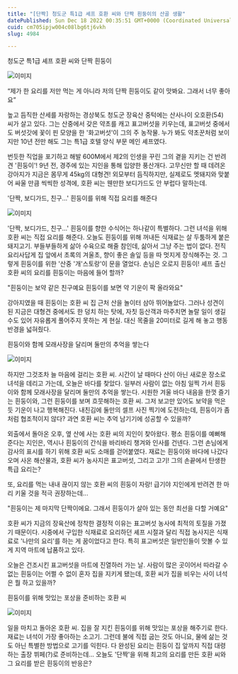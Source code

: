 ```yaml
---
title: "[단짝] 청도군 특1급 셰프 호환 씨와 단짝 흰둥이의 산골 생활"
datePublished: Sun Dec 18 2022 00:35:51 GMT+0000 (Coordinated Universal Time)
cuid: cm705ipjw004c08lbg6tj6vkh
slug: 4984

---
```



청도군 특1급 셰프 호환 씨와 단짝 흰둥이

![이미지](https://cdn.hashnode.com/res/hashnode/image/upload/v1739258349481/9eb4c51b-4f0e-4b3b-95af-264f485c399b.jpeg)

“제가 한 요리를 저만 먹는 게 아니라 저의 단짝 흰둥이도 같이 맛봐요. 그래서 너무 좋아요”

높고 듬직한 산세를 자랑하는 경상북도 청도군 장육산 중턱에는 산사나이 오호환(54) 씨가 살고 있다. 그는 산중에서 갖은 약초를 캐고 표고버섯을 키우는데, 표고버섯 중에서도 버섯갓에 꽃이 핀 모양을 한 '화고버섯'이 그의 주 농작물. 누가 봐도 약초꾼처럼 보이지만 10년 전만 해도 그는 특1급 호텔 양식 부문 메인 셰프였다.

번듯한 직업을 포기하고 해발 600M에서 제2의 인생을 꾸린 그의 곁을 지키는 건 반려견 '흰둥이'! 9년 전, 경주에 있는 지인을 통해 입양한 풍산개다. 고무신만 할 때 데려온 강아지가 지금은 몸무게 45kg의 대형견! 외모부터 듬직하지만, 실제로도 멧돼지와 맞붙어 싸울 만큼 씩씩한 성격에, 호환 씨는 웬만한 보디가드도 안 부럽다 말하는데.

'단짝, 보디가드, 친구...' 흰둥이를 위해 직접 요리를 해준다

![이미지](https://cdn.hashnode.com/res/hashnode/image/upload/v1739258351629/2a43d497-5872-4f9b-a5c5-ef101d7d7898.jpeg)

'단짝, 보디가드, 친구...' 흰둥이를 향한 수식어는 하나같이 특별하다. 그런 녀석을 위해 호환 씨는 직접 요리를 해준다. 오늘도 흰둥이를 위해 꺼내든 식재료는 살 두툼하게 붙은 돼지고기. 부들부들하게 삶아 수육으로 해줄 참인데, 삶아서 그냥 주는 법이 없다. 전직 요리사답게 집 앞에서 초록의 겨울초, 향이 좋은 솔잎 등을 따 멋지게 장식해주는 것. 그렇게 흰둥이를 위한 '산중 '개'스토랑'이 문을 열었다. 손님은 오로지 흰둥이! 셰프 출신 호환 씨의 요리를 흰둥이는 마음에 들어 할까?

"흰둥이는 보약 같은 친구예요 흰둥이를 보면 약 기운이 팍 올라와요"

강아지였을 때 흰둥이는 호환 씨 집 근처 산을 놀이터 삼아 뛰어놀았다. 그러나 성견이 된 지금은 대형견 중에서도 한 덩치 하는 탓에, 자칫 등산객과 마주치면 놀랄 일이 생길 수도 있어 자유롭게 풀어주지 못하는 게 현실. 대신 목줄을 20미터로 길게 해 놓고 행동반경을 넓혀줬다.

흰둥이와 함께 모래사장을 달리며 둘만의 추억을 쌓는다

![이미지](https://cdn.hashnode.com/res/hashnode/image/upload/v1739258353686/924f3af2-bbda-49a4-97b4-76a0ce06130b.jpeg)

하지만 그것조차 늘 마음에 걸리는 호환 씨. 시간이 날 때마다 산이 아닌 새로운 장소로 녀석을 데리고 가는데, 오늘은 바다를 찾았다. 일부러 사람이 없는 아침 일찍 가서 흰둥이와 함께 모래사장을 달리며 둘만의 추억을 쌓는다. 시원한 겨울 바다 내음을 한껏 즐기는 흰둥이와, 그런 흰둥이를 보며 흐뭇해하는 호환 씨. 그저 보고만 있어도 보약을 먹은 듯 기운이 나고 행복해진다. 내친김에 둘만의 셀프 사진 찍기에 도전하는데, 흰둥이가 좀처럼 협조적이지 않다? 과연 호환 씨는 추억 남기기에 성공할 수 있을까?

외출에서 돌아온 오후, 옆 산에 사는 호환 씨의 지인이 찾아왔다. 평소 흰둥이를 예뻐해 준다는 지인은, 역시나 흰둥이의 간식을 바리바리 챙겨와 인사를 건넨다. 그런 손님에게 감사의 표시를 하기 위해 호환 씨도 소매를 걷어붙였다. 재료는 흰둥이와 바다에 나갔다 오며 사온 해산물과, 호환 씨가 농사지은 표고버섯, 그리고 고기! 그의 손끝에서 탄생한 특급 요리는?

또, 요리를 먹는 내내 끊이지 않는 호환 씨의 흰둥이 자랑! 급기야 지인에게 반려견 한 마리 키울 것을 적극 권장하는데...

"흰둥이는 제 마지막 단짝이에요. 그래서 흰둥이가 살아 있는 동안 최선을 다할 거예요"

호환 씨가 지금의 장육산에 정착한 결정적 이유는 표고버섯 농사에 최적의 토질을 가졌기 때문이다. 시중에서 구입한 식재료로 요리하던 셰프 시절과 달리 직접 농사지은 식재료로 '나만의 요리'를 하는 게 꿈이었다고 한다. 특히 표고버섯은 일반인들이 맛볼 수 있게 지역 마트에 납품하고 있다.

오늘은 건조시킨 표고버섯을 마트에 진열하러 가는 날. 사람이 많은 곳이어서 따라갈 수 없는 흰둥이는 어쩔 수 없이 혼자 집을 지키게 됐는데, 호환 씨가 집을 비우는 사이 녀석은 뭘 하고 있을까?

흰둥이를 위해 맛있는 포상을 준비하는 호환 씨

![이미지](https://cdn.hashnode.com/res/hashnode/image/upload/v1739258355623/01b35023-7049-414e-87a7-c2360e546411.jpeg)

일을 마치고 돌아온 호환 씨. 집을 잘 지킨 흰둥이를 위해 맛있는 포상을 해주기로 한다. 재료는 녀석이 가장 좋아하는 소고기. 그런데 불에 직접 굽는 것도 아니요, 물에 삶는 것도 아닌 특별한 방법으로 고기를 익힌다. 다 완성된 요리는 흰둥이 집 앞까지 직접 대령하는 출장 뷔페(?)로 준비하는데... 오늘도 '단짝'을 위해 최고의 요리를 만든 호환 씨와 그 요리를 받은 흰둥이의 반응은?